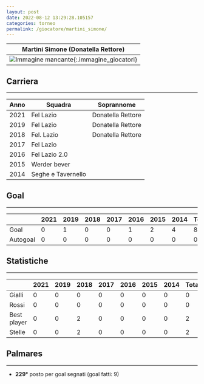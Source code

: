 ```yaml
---
layout: post
date: 2022-08-12 13:29:28.105157
categories: torneo
permalink: /giocatore/martini_simone/
---
```

<link rel='stylesheets' href='./../assets/giocatori.css'>

| Martini Simone (Donatella Rettore) |
|:-----:|
| ![Immagine mancante]('./../../assets/giocatori/martini_simone.png){:.immagine_giocatori} |


## Carriera
----

|Anno|Squadra|Soprannome|
|:---:|---|---|
|2021|Fel Lazio|Donatella Rettore|
|2019|Fel Lazio|Donatella Rettore|
|2018|Fel. Lazio|Donatella Rettore|
|2017|Fel Lazio||
|2016|Fel Lazio 2.0||
|2015|Werder bever||
|2014|Seghe e Tavernello||


## Goal
----

| |2021|2019|2018|2017|2016|2015|2014| Totale |
|---|---|---|---|---|---|---|---|---|
|Goal|0|1|0|0|1|2|4|8|
|Autogoal|0|0|0|0|0|0|0|0|


## Statistiche
----

| |2021|2019|2018|2017|2016|2015|2014| Totale |
|---|---|---|---|---|---|---|---|---|
|Gialli|0|0|0|0|0|0|0|0|
|Rossi|0|0|0|0|0|0|0|0|
|Best player|0|0|2|0|0|0|0|2|
|Stelle|0|0|2|0|0|0|0|2|


## Palmares
----

- **229°** posto per goal segnati (goal fatti: 9)
